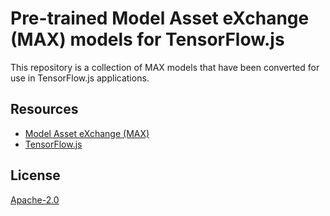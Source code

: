 # Pre-trained Model Asset eXchange (MAX) models for TensorFlow.js

This repository is a collection of MAX models that have been converted for use in TensorFlow.js applications.


## Resources

- [Model Asset eXchange (MAX)](https://ibm.biz/max-models)
- [TensorFlow.js](https://www.tensorflow.org/js/)

## License

[Apache-2.0](LICENSE)
